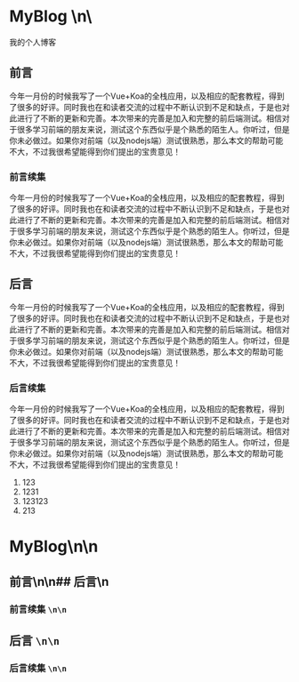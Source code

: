 # MyBlog \n\
我的个人博客 

## 前言
今年一月份的时候我写了一个Vue+Koa的全栈应用，以及相应的配套教程，得到了很多的好评。同时我也在和读者交流的过程中不断认识到不足和缺点，于是也对此进行了不断的更新和完善。本次带来的完善是加入和完整的前后端测试。相信对于很多学习前端的朋友来说，测试这个东西似乎是个熟悉的陌生人。你听过，但是你未必做过。如果你对前端（以及nodejs端）测试很熟悉，那么本文的帮助可能不大，不过我很希望能得到你们提出的宝贵意见！  

### 前言续集     
今年一月份的时候我写了一个Vue+Koa的全栈应用，以及相应的配套教程，得到了很多的好评。同时我也在和读者交流的过程中不断认识到不足和缺点，于是也对此进行了不断的更新和完善。本次带来的完善是加入和完整的前后端测试。相信对于很多学习前端的朋友来说，测试这个东西似乎是个熟悉的陌生人。你听过，但是你未必做过。如果你对前端（以及nodejs端）测试很熟悉，那么本文的帮助可能不大，不过我很希望能得到你们提出的宝贵意见！  

## 后言  
今年一月份的时候我写了一个Vue+Koa的全栈应用，以及相应的配套教程，得到了很多的好评。同时我也在和读者交流的过程中不断认识到不足和缺点，于是也对此进行了不断的更新和完善。本次带来的完善是加入和完整的前后端测试。相信对于很多学习前端的朋友来说，测试这个东西似乎是个熟悉的陌生人。你听过，但是你未必做过。如果你对前端（以及nodejs端）测试很熟悉，那么本文的帮助可能不大，不过我很希望能得到你们提出的宝贵意见！  

### 后言续集 
今年一月份的时候我写了一个Vue+Koa的全栈应用，以及相应的配套教程，得到了很多的好评。同时我也在和读者交流的过程中不断认识到不足和缺点，于是也对此进行了不断的更新和完善。本次带来的完善是加入和完整的前后端测试。相信对于很多学习前端的朋友来说，测试这个东西似乎是个熟悉的陌生人。你听过，但是你未必做过。如果你对前端（以及nodejs端）测试很熟悉，那么本文的帮助可能不大，不过我很希望能得到你们提出的宝贵意见！

1. 123
2. 1231
3. 123123
4. 213

# MyBlog\n\n
## 前言\n\n## 后言\n
### 前言续集 `\n\n` 
## 后言 `\n\n`
### 后言续集  `\n\n`